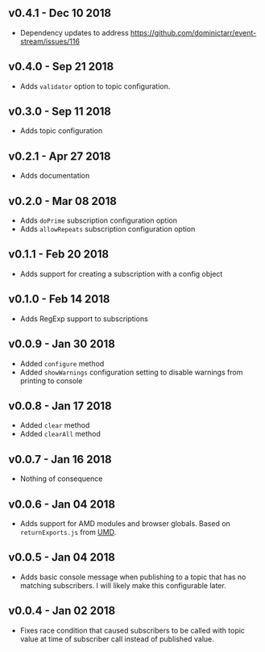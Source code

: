 ## v0.4.1 - Dec 10 2018
  + Dependency updates to address https://github.com/dominictarr/event-stream/issues/116

## v0.4.0 - Sep 21 2018
  + Adds `validator` option to topic configuration.

## v0.3.0 - Sep 11 2018
  + Adds topic configuration

## v0.2.1 - Apr 27 2018
  + Adds documentation

## v0.2.0 - Mar 08 2018
  + Adds `doPrime` subscription configuration option
  + Adds `allowRepeats` subscription configuration option

## v0.1.1 - Feb 20 2018
  + Adds support for creating a subscription with a config object

## v0.1.0 - Feb 14 2018
  + Adds RegExp support to subscriptions

## v0.0.9 - Jan 30 2018
  + Added `configure` method
  + Added `showWarnings` configuration setting to disable warnings from printing to console

## v0.0.8 - Jan 17 2018
  + Added `clear` method
  + Added `clearAll` method

## v0.0.7 - Jan 16 2018
  + Nothing of consequence

## v0.0.6 - Jan 04 2018
  + Adds support for AMD modules and browser globals.  Based on `returnExports.js` from [UMD](https://github.com/umdjs/umd).

## v0.0.5 - Jan 04 2018
  + Adds basic console message when publishing to a topic that has no matching subscribers.  I will likely make this configurable later.

## v0.0.4 - Jan 02 2018
  + Fixes race condition that caused subscribers to be called with topic value at time of subscriber call instead of published value.
